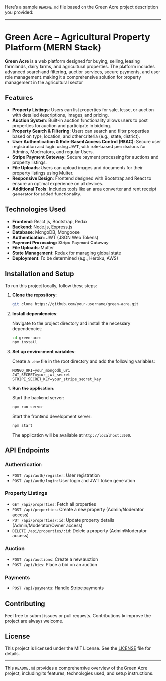 Here’s a sample `README.md` file based on the Green Acre project description you provided:

---

# Green Acre – Agricultural Property Platform (MERN Stack)

**Green Acre** is a web platform designed for buying, selling, leasing farmlands, dairy farms, and agricultural properties. The platform includes advanced search and filtering, auction services, secure payments, and user role management, making it a comprehensive solution for property management in the agricultural sector.

## Features

- **Property Listings**: Users can list properties for sale, lease, or auction with detailed descriptions, images, and pricing.
- **Auction System**: Built-in auction functionality allows users to post properties for auction and participate in bidding.
- **Property Search & Filtering**: Users can search and filter properties based on type, location, and other criteria (e.g., state, district).
- **User Authentication & Role-Based Access Control (RBAC)**: Secure user registration and login using JWT, with role-based permissions for Admins, Moderators, and regular Users.
- **Stripe Payment Gateway**: Secure payment processing for auctions and property listings.
- **File Uploads**: Users can upload images and documents for their property listings using Multer.
- **Responsive Design**: Frontend designed with Bootstrap and React to ensure an optimal experience on all devices.
- **Additional Tools**: Includes tools like an area converter and rent receipt generator for added functionality.

## Technologies Used

- **Frontend**: React.js, Bootstrap, Redux
- **Backend**: Node.js, Express.js
- **Database**: MongoDB, Mongoose
- **Authentication**: JWT (JSON Web Tokens)
- **Payment Processing**: Stripe Payment Gateway
- **File Uploads**: Multer
- **State Management**: Redux for managing global state
- **Deployment**: To be determined (e.g., Heroku, AWS)

## Installation and Setup

To run this project locally, follow these steps:

1. **Clone the repository**:

   ```bash
   git clone https://github.com/your-username/green-acre.git
   ```

2. **Install dependencies**:

   Navigate to the project directory and install the necessary dependencies:

   ```bash
   cd green-acre
   npm install
   ```

3. **Set up environment variables**:

   Create a `.env` file in the root directory and add the following variables:

   ```
   MONGO_URI=your_mongodb_uri
   JWT_SECRET=your_jwt_secret
   STRIPE_SECRET_KEY=your_stripe_secret_key
   ```

4. **Run the application**:

   Start the backend server:

   ```bash
   npm run server
   ```

   Start the frontend development server:

   ```bash
   npm start
   ```

   The application will be available at `http://localhost:3000`.

## API Endpoints

### **Authentication**
- `POST /api/auth/register`: User registration
- `POST /api/auth/login`: User login and JWT token generation

### **Property Listings**
- `GET /api/properties`: Fetch all properties
- `POST /api/properties`: Create a new property (Admin/Moderator access)
- `PUT /api/properties/:id`: Update property details (Admin/Moderator/Owner access)
- `DELETE /api/properties/:id`: Delete a property (Admin/Moderator access)

### **Auction**
- `POST /api/auctions`: Create a new auction
- `POST /api/bids`: Place a bid on an auction

### **Payments**
- `POST /api/payments`: Handle Stripe payments

## Contributing

Feel free to submit issues or pull requests. Contributions to improve the project are always welcome.

## License

This project is licensed under the MIT License. See the [LICENSE](LICENSE) file for details.

---

This `README.md` provides a comprehensive overview of the Green Acre project, including its features, technologies used, and setup instructions.